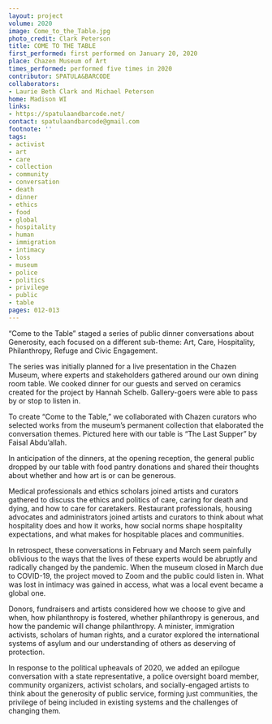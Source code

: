 ```yaml
---
layout: project
volume: 2020
image: Come_to_the_Table.jpg
photo_credit: Clark Peterson
title: COME TO THE TABLE
first_performed: first performed on January 20, 2020
place: Chazen Museum of Art
times_performed: performed five times in 2020
contributor: SPATULA&BARCODE
collaborators:
- Laurie Beth Clark and Michael Peterson
home: Madison WI
links:
- https://spatulaandbarcode.net/
contact: spatulaandbarcode@gmail.com
footnote: ''
tags:
- activist
- art
- care
- collection
- community
- conversation
- death
- dinner
- ethics
- food
- global
- hospitality
- human
- immigration
- intimacy
- loss
- museum
- police
- politics
- privilege
- public
- table
pages: 012-013
---
```

“Come to the Table” staged a series of public dinner conversations about Generosity, each focused on a different sub-theme: Art, Care, Hospitality, Philanthropy, Refuge and Civic Engagement. 

The series was initially planned for a live presentation in the Chazen Museum, where experts and stakeholders gathered around our own dining room table. We cooked dinner for our guests and served on ceramics created for the project by Hannah Schelb. Gallery-goers were able to pass by or stop to listen in. 

To create “Come to the Table,” we collaborated with Chazen curators who selected works from the museum’s permanent collection that elaborated the conversation themes. Pictured here with our table is “The Last Supper” by Faisal Abdu’allah.

  

In anticipation of the dinners, at the opening reception, the general public dropped by our table with food pantry donations and shared their thoughts about whether and how art is or can be generous.

Medical professionals and ethics scholars joined artists and curators gathered to discuss the ethics and politics of care, caring for death and dying, and how to care for caretakers. Restaurant professionals, housing advocates and administrators joined artists and curators  to think about what hospitality does and how it works, how social norms shape hospitality expectations, and what makes for hospitable places and communities.

In retrospect, these conversations in February and March seem painfully oblivious to the ways that the lives of these experts would be abruptly and radically changed by the pandemic. When the museum closed in March due to COVID-19, the project moved to Zoom and the public could listen in. What was lost in intimacy was gained in access, what was a local event became a global one.

Donors, fundraisers and artists considered how we choose to give and when, how philanthropy is fostered, whether philanthropy is generous, and how the pandemic will change philanthropy. A minister, immigration activists, scholars of human rights, and a curator explored the international systems of asylum and our understanding of others as deserving of protection.

In response to the political upheavals of 2020, we added an epilogue conversation with a state representative, a police oversight board member, community organizers, activist scholars, and socially-engaged artists to think about the generosity of public service, forming just communities, the privilege of being included in existing systems and the challenges of changing them.
